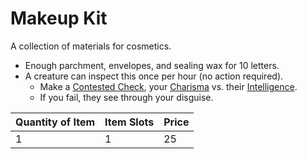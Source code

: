 # Makeup Kit

A collection of materials for cosmetics.

- Enough parchment, envelopes, and sealing wax for 10 letters.
- A creature can inspect this once per hour (no action required).
	- Make a [Contested Check](../../../../Game%20Procedures/Check.md#Contested%20Check), your [Charisma](../../../../Player%20Characters/Chosen%20Statistics/Charisma.md) vs. their [Intelligence](../../../../Player%20Characters/Chosen%20Statistics/Intelligence.md).
	- If you fail, they see through your disguise.

| Quantity of Item | Item Slots | Price |
| ---------------- | ---------- | ----- |
| 1                | 1          | 25    |

